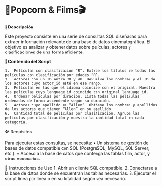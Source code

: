 # :popcorn:**Popcorn & Films**:clapper:

:page_with_curl:**Descripción**

Este proyecto consiste en una serie de consultas SQL diseñadas para extraer información relevante de una base de datos cinematográfica. El objetivo es analizar y obtener datos sobre películas, actores y clasificaciones de una forma eficiente.

:open_book:**Contenido del Script**

	1.	Películas con clasificación “R”. Extrae los títulos de todas las películas con clasificación por edades “R”.
	2.	Actores con un ID entre 30 y 40. Devuelve los nombres y el ID de los actores cuyo actor_id esté en ese rango.
	3.	Películas en las que el idioma coincide con el original. Muestra las películas cuyo language_id coincide con original_language_id.
	4.	Ordenar películas por duración. Lista todas las películas ordenadas de forma ascendente según su duración.
	5.	Actores cuyo apellido es “Allen”. Obtiene los nombres y apellidos de los actores que tienen “Allen” en su apellido.
	6.	Cantidad total de películas por clasificación. Agrupa las películas por clasificación y muestra la cantidad total en cada categoría.

🛠 Requisitos

Para ejecutar estas consultas, se necesita:
	•	Un sistema de gestión de bases de datos compatible con SQL (PostgreSQL, MySQL, SQL Server, etc.).
	•	Acceso a la base de datos que contenga las tablas film, actor, y otras necesarias.

📌 Instrucciones de Uso
	1.	Abrir un cliente SQL compatible.
	2.	Conectarse a la base de datos donde se encuentran las tablas necesarias.
	3.	Ejecutar el script línea por línea o en su totalidad según sea necesario.
